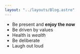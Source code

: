 ```yaml
---
layout: "../layouts/Blog.astro"
---
```


- Be present and **enjoy the now**
- Be driven by values
- Health is _wealth_
- Be deliberate
- Laugh out loud
